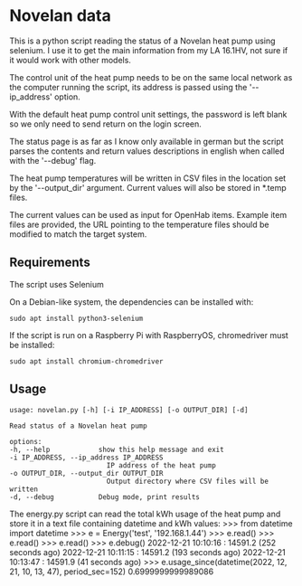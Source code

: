 # Novelan data
This is a python script reading the status of a Novelan heat pump using selenium. I use it to get the main information from my LA 16.1HV, not sure if it would work with other models.

The control unit of the heat pump needs to be on the same local network as the computer running the script, its address is passed using the '--ip_address' option.

With the default heat pump control unit settings, the password is left blank so we only need to send return on the login screen.

The status page is as far as I know only available in german but the script parses the contents and return values descriptions in english when called with the '--debug' flag.

The heat pump temperatures will be written in CSV files in the location set by the '--output_dir' argument. Current values will also be stored in *.temp files.

The current values can be used as input for OpenHab items. Example item files are provided, the URL pointing to the temperature files should be modified to match the target system. 

## Requirements
The script uses Selenium

On a Debian-like system, the dependencies can be installed with:

    sudo apt install python3-selenium

If the script is run on a Raspberry Pi with RaspberryOS, chromedriver must be installed:

    sudo apt install chromium-chromedriver

## Usage
    usage: novelan.py [-h] [-i IP_ADDRESS] [-o OUTPUT_DIR] [-d]

    Read status of a Novelan heat pump

    options:
    -h, --help            show this help message and exit
    -i IP_ADDRESS, --ip_address IP_ADDRESS
                            IP address of the heat pump
    -o OUTPUT_DIR, --output_dir OUTPUT_DIR
                            Output directory where CSV files will be written
    -d, --debug           Debug mode, print results

The energy.py script can read the total kWh usage of the heat pump and store it in a text file containing datetime and kWh values:
    >>> from datetime import datetime
    >>> e = Energy('test', '192.168.1.44')
    >>> e.read()
    >>> e.read()
    >>> e.read()
    >>> e.debug()
    2022-12-21 10:10:16  :  14591.2      (252 seconds ago)
    2022-12-21 10:11:15  :  14591.2      (193 seconds ago)
    2022-12-21 10:13:47  :  14591.9      (41 seconds ago)
    >>> e.usage_since(datetime(2022, 12, 21, 10, 13, 47), period_sec=152)
    0.6999999999989086
